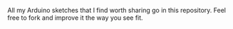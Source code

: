 All my Arduino sketches that I find worth sharing go in this repository. 
Feel free to fork and improve it the way you see fit.
